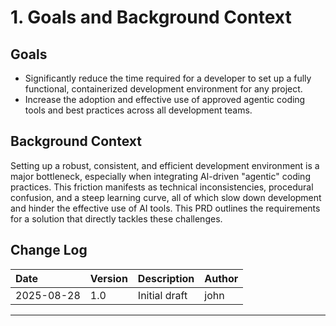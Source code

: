 # 1. Goals and Background Context

## Goals

*   Significantly reduce the time required for a developer to set up a fully functional, containerized development environment for any project.
*   Increase the adoption and effective use of approved agentic coding tools and best practices across all development teams.

## Background Context

Setting up a robust, consistent, and efficient development environment is a major bottleneck, especially when integrating AI-driven "agentic" coding practices. This friction manifests as technical inconsistencies, procedural confusion, and a steep learning curve, all of which slow down development and hinder the effective use of AI tools. This PRD outlines the requirements for a solution that directly tackles these challenges.

## Change Log

| Date       | Version | Description   | Author |
| :--------- | :------ | :------------ | :----- |
| 2025-08-28 | 1.0     | Initial draft | john   |

---
